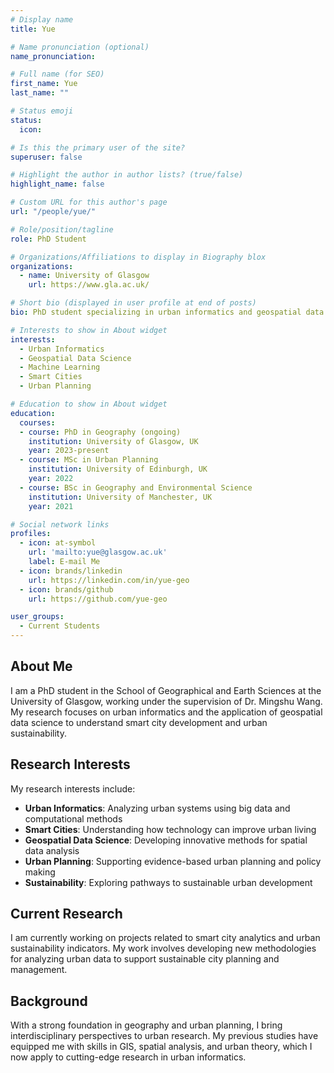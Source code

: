 ```yaml
---
# Display name
title: Yue

# Name pronunciation (optional)
name_pronunciation:

# Full name (for SEO)
first_name: Yue
last_name: ""

# Status emoji
status:
  icon:

# Is this the primary user of the site?
superuser: false

# Highlight the author in author lists? (true/false)
highlight_name: false

# Custom URL for this author's page
url: "/people/yue/"

# Role/position/tagline
role: PhD Student

# Organizations/Affiliations to display in Biography blox
organizations:
  - name: University of Glasgow
    url: https://www.gla.ac.uk/

# Short bio (displayed in user profile at end of posts)
bio: PhD student specializing in urban informatics and geospatial data science.

# Interests to show in About widget
interests:
  - Urban Informatics
  - Geospatial Data Science
  - Machine Learning
  - Smart Cities
  - Urban Planning

# Education to show in About widget
education:
  courses:
  - course: PhD in Geography (ongoing)
    institution: University of Glasgow, UK
    year: 2023-present
  - course: MSc in Urban Planning
    institution: University of Edinburgh, UK
    year: 2022
  - course: BSc in Geography and Environmental Science
    institution: University of Manchester, UK
    year: 2021

# Social network links
profiles:
  - icon: at-symbol
    url: 'mailto:yue@glasgow.ac.uk'
    label: E-mail Me
  - icon: brands/linkedin
    url: https://linkedin.com/in/yue-geo
  - icon: brands/github
    url: https://github.com/yue-geo

user_groups:
  - Current Students
---
```


## About Me

I am a PhD student in the School of Geographical and Earth Sciences at the University of Glasgow, working under the supervision of Dr. Mingshu Wang. My research focuses on urban informatics and the application of geospatial data science to understand smart city development and urban sustainability.

## Research Interests

My research interests include:
- **Urban Informatics**: Analyzing urban systems using big data and computational methods
- **Smart Cities**: Understanding how technology can improve urban living
- **Geospatial Data Science**: Developing innovative methods for spatial data analysis
- **Urban Planning**: Supporting evidence-based urban planning and policy making
- **Sustainability**: Exploring pathways to sustainable urban development

## Current Research

I am currently working on projects related to smart city analytics and urban sustainability indicators. My work involves developing new methodologies for analyzing urban data to support sustainable city planning and management.

## Background

With a strong foundation in geography and urban planning, I bring interdisciplinary perspectives to urban research. My previous studies have equipped me with skills in GIS, spatial analysis, and urban theory, which I now apply to cutting-edge research in urban informatics.
